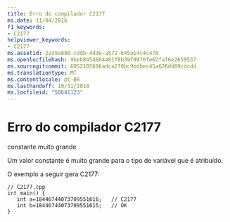 ```yaml
---
title: Erro do compilador C2177
ms.date: 11/04/2016
f1_keywords:
- C2177
helpviewer_keywords:
- C2177
ms.assetid: 2a39a880-cddb-4d3e-a572-645a14c4c478
ms.openlocfilehash: 9beb8454804401f8b39f9976fe62faf6e2659537
ms.sourcegitcommit: 6052185696adca270bc9bdbec45a626dd89cdcdd
ms.translationtype: MT
ms.contentlocale: pt-BR
ms.lasthandoff: 10/31/2018
ms.locfileid: "50641123"
---
```

# <a name="compiler-error-c2177"></a>Erro do compilador C2177

constante muito grande

Um valor constante é muito grande para o tipo de variável que é atribuído.

O exemplo a seguir gera C2177:

```
// C2177.cpp
int main() {
   int a=18446744073709551616;   // C2177
   int b=18446744073709551615;   // OK
}
```